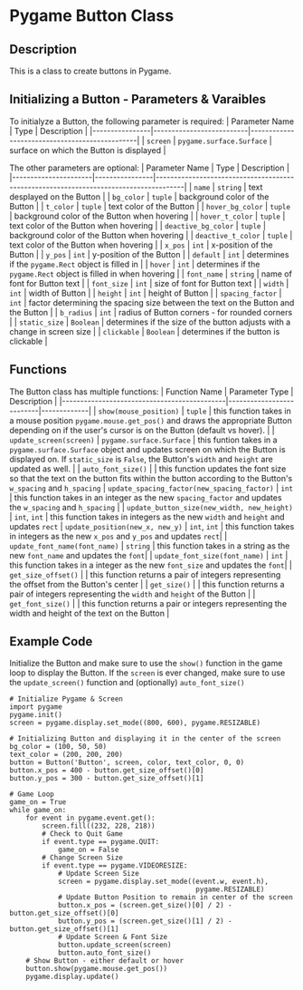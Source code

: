 # Pygame Button Class
## Description
This is a class to create buttons in Pygame.

## Initializing a Button - Parameters & Varaibles
To initialyze a Button, the following parameter is required:
| Parameter Name | Type                     | Description                                   |
|----------------|--------------------------|-----------------------------------------------|
| `screen`       | `pygame.surface.Surface` | surface on which the Button is displayed      |

The other parameters are optional:
| Parameter Name       | Type           | Description                                                                          |
|----------------------|----------------|--------------------------------------------------------------------------------------|
| `name`               | `string`       | text desplayed on the Button                                                         |
| `bg_color`           | `tuple`        | background color of the Button                                                       |
| `t_color`            | `tuple`        | text color of the Button                                                             |
| `hover_bg_color`     | `tuple`        | background color of the Button when hovering                                         |
| `hover_t_color`      | `tuple`        | text color of the Button when hovering                                               |
| `deactive_bg_color`  | `tuple`        | background color of the Button when hovering                                         |
| `deactive_t_color`   | `tuple`        | text color of the Button when hovering                                               |
| `x_pos`              | `int`          | x-position of the Button                                                             |
| `y_pos`              | `int`          | y-position of the Button                                                             |
| `default`            | `int`          | determines if the `pygame.Rect` object is filled in                                  |
| `hover`              | `int`          | determines if the `pygame.Rect` object is filled in when hovering                    |
| `font_name`          | `string`       | name of font for Button text                                                         |
| `font_size`          | `int`          | size of font for Button text                                                         |
| `width`              | `int`          | width of Button                                                                      |
| `height`             | `int`          | height of Button                                                                     |
| `spacing_factor`     | `int`          | factor determining the spacing size between the text on the Button and the Button    |
| `b_radius`           | `int`          | radius of Button corners - for rounded corners                                       |
| `static_size`        | `Boolean`      | determines if the size of the button adjusts with a change in screen size            |
| `clickable`          | `Boolean`      | determines if the button is clickable                                                |

## Functions
The Button class has multiple functions:
| Function Name                               | Parameter Type           | Description |
|---------------------------------------------|--------------------------|-------------|
| `show(mouse_position)`                      | `tuple`                  | this function takes in a mouse position `pygame.mouse.get_pos()` and draws the appropriate Button depending on if the user's cursor is on the Button (default vs hover). |
| `update_screen(screen)`                     | `pygame.surface.Surface` | this funtion takes in a `pygame.surface.Surface` object and updates screen on which the Button is displayed on. If `static_size` is `False`, the Button's `width` and `height` are updated as well. |
| `auto_font_size()`                          |                          | this function updates the font size so that the text on the button fits within the button according to the Button's `w_spacing` and `h_spacing`
| `update_spacing_factor(new_spacing_factor)` | `int`                    | this function takes in an integer as the new `spacing_factor` and updates the `w_spacing` and `h_spacing` |
| `update_button_size(new_width, new_height)` | `int`, `int`             | this function takes in integers as the new `width` and `height` and updates `rect`
| `update_position(new_x, new_y)`             | `int`, `int`             | this function takes in integers as the new `x_pos` and `y_pos` and updates `rect`|
| `update_font_name(font_name)`               | `string`                 | this function takes in a string as the new `font_name` and updates the `font`|
| `update_font_size(font_name)`               | `int`                    | this function takes in a integer as the new `font_size` and updates the `font`|
| `get_size_offset()`                         |                          | this function returns a pair of integers representing the offset from the Button's center |
| `get_size()`                                |                          | this function returns a pair of integers representing the `width` and `height` of the Button |
| `get_font_size()`                           |                          | this function returns a pair or integers representing the width and height of the text on the Button |

## Example Code
Initialize the Button and make sure to use the `show()` function in the game loop to display the Button. 
If the `screen` is ever changed, make sure to use the `update_screen()` function and (optionally) `auto_font_size()`

```
# Initialize Pygame & Screen
import pygame
pygame.init()
screen = pygame.display.set_mode((800, 600), pygame.RESIZABLE)

# Initializing Button and displaying it in the center of the screen
bg_color = (100, 50, 50)
text_color = (200, 200, 200)
button = Button('Button', screen, color, text_color, 0, 0)
button.x_pos = 400 - button.get_size_offset()[0]
button.y_pos = 300 - button.get_size_offset()[1]

# Game Loop
game_on = True
while game_on:
    for event in pygame.event.get():
        screen.fill((232, 228, 218))
        # Check to Quit Game 
        if event.type == pygame.QUIT:
            game_on = False
        # Change Screen Size
        if event.type == pygame.VIDEORESIZE:
            # Update Screen Size
            screen = pygame.display.set_mode((event.w, event.h),
                                              pygame.RESIZABLE)
            # Update Button Position to remain in center of the screen
            button.x_pos = (screen.get_size()[0] / 2) - button.get_size_offset()[0]
            button.y_pos = (screen.get_size()[1] / 2) - button.get_size_offset()[1]
            # Update Screen & Font Size
            button.update_screen(screen)
            button.auto_font_size()
    # Show Button - either default or hover
    button.show(pygame.mouse.get_pos())
    pygame.display.update()
```
